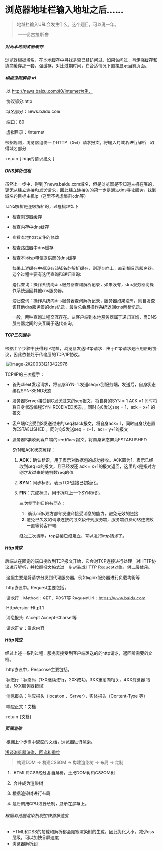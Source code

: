 # 						浏览器地址栏输入地址之后……

> 地址栏输入URL会发生什么，这个题目，可以说一年。
>
> ​																						——尼古拉斯·鲁

##### 对比本地浏览器缓存

​		浏览器根据域名，在本地缓存中寻找是否已经访问过，如果访问过，再走强缓存和协商缓存那一套，强缓存，对比过期时间，在合适情况下直接显示当前页面。

##### 根据规则解析url

​		以 http://news.baidu.com:80/internet为例，

​		协议部分:http

​		域名部分：news.baidu.com

​		端口：80

​		虚拟目录：/internet

​		根据规则，浏览器组装一个HTTP（Get）请求报文，将输入的域名进行解析，取得域名部分

​		return { http的请求报文 }

##### DNS解析过程

​				虽然上一步中，得到了news.baidu.com域名，但是浏览器是不知道主机在哪的，更无从建立连接和发送请求，因此建立连接的的第一步是通过dns寻址服务，找到域名的目标主机ip（这里不考虑集群cdn等）

​		DNS解析是逐级解析的，过程梳理如下

- 检查浏览器缓存

- 检查内存中dns缓存

- 查看本地host文件的修改

- 检查路由器中dns缓存

- 检查本地isp电信提供商的dns缓存

  如果上述缓存中都没有该域名的解析缓存，则逐步向上，直到根目录服务器。这个过程主要有迭代查询和递归查询:

  迭代查询：操作系统向dns服务器查询解析记录，如果没有，dns服务器向操作系统返回其他dns服务器。

  递归查询：操作系统向dns服务器查询解析记录，服务器如果没有，则自发查询其他dns服务器的dns记录，最后总会想操作系统返回dns解析记录。

  一般，两种查询过程交互存在。从客户端到本地服务器属于递归查询，而DNS服务器之间的交互属于迭代查询。

##### TCP三次握手

​		根据上个步骤中获得的IP地址，浏览器发送Http请求，由于http请求是应用层的协议，因此依赖处于传输层的TCP/IP协议。

​		![image-20200331213422976](C:\Users\17112598\AppData\Roaming\Typora\typora-user-images\image-20200331213422976.png)

TCP/IP的三次握手：

- 首先client发起请求，将自身SYN=1.发送seq=x到服务端，发送后，自身状态编程SYN-SEND状态

- 服务器Server接受到C发送过来的seq报文，将自身的SYN = 1 ACK =1 同时将将自身状态编程SYN-RECEIVED状态，，同时向C发送seq = 1，ack = x+1 的报文

- 客户端C接受到S发送过来的seq和ack报文，将自身ack= 1，同时自身状态置为ESTABLISHED ，同时向S发送seq = x+1，ack= y+1的报文

- 服务器S接收到客户端的seq和ack报文，将自身状态置为ESTABLISHED 

  SYN和ACK状态解释：

  1. **ACK**：确认标识，用于表示对数据包的成功接收。ACK置为1，表示已经收到seq=x的报文，且已经发还 ack = x+1的报文返回，这里的x是指对方刚才发过来的随机数seq的值

  2. **SYN**：同步标识，表示TCP连接已初始化。

  3. **FIN**：完成标识，用于拆除上一个SYN标识。

     三次握手的目的有两点：

     1. ​	确认c和s双方都有发送和接受消息的能力，避免无效的链接
     2.    避免已失效的请求连接的报文段传到服务端，服务端浪费网络连接数一直等待客户端

     经过三次握手，tcp链接已经建立，可以进行http请求了。

     

##### Http请求

​		后端从在固定的端口接收到TCP报文开始，它会对TCP连接进行处理，对HTTP协议进行解析，并按照报文格式进一步封装成HTTP Request对象，供上层使用。

​		这里主要是将请求分发到代理服务器，例如nginx服务器进行负载均衡等

​		http协议中。Request主要包括，

​			请求行：Method：GET、POST等 RequestUrl：https://www.baidu.com

​							HttpVersion:Http1.1

​			消息报头: Accept Accept-Charset等

​			请求正文：请求内容

##### Http响应

​		 经过上述一系列过程，服务器接受到客户端发送的的http请求，返回所需要的文档。

​		http协议中，Response主要包括，

​			状态行：状态码（1XX继续进行，2XX成功，3XX重定向相关，4XX浏览器							错误，5XX服务器错误）

​			消息报头：响应报头（location 、Server），实体报头（Content-Type								等）

​			响应正文：文档

​		return {文档}

##### **页面渲染**

​		根据上个步骤中返回的文档，浏览器进行渲染。

[浅谈浏览器渲染、回流和重绘](https://juejin.im/post/5e8ec67ce51d4546fd4813d3)

> 构建DOM -> 构建CSSOM -> 构建渲染树 -> 布局 -> 绘制

1. ​	HTML和CSS经过各自解析，生成DOM树和CSSOM树

2. ​    合并成为渲染树

3.    根据渲染树进行布局

4.    最后调用GPU进行绘制，显示在屏幕上。

   ###### 根据浏览器渲染机制加快首屏速度

   - HTML和CSS的加载和解析都会阻塞渲染树的生成，因此优化大小，减少css层级，可以加快首屏速度
   - 浏览器解析到<script>标签时，会阻塞文档解析。因此我们通常把<script>标签放在底部，或者加上`defer、async`来进行异步下载

   ###### 页面重绘与回流

   ​		当元素的样式发生变化时，浏览器需要触发更新，重新绘制元素。这个过程中，有两种类型的操作，即重绘与回流

   ​		**重绘(repaint)**: 当元素样式的改变不影响布局时，浏览器将使用重绘对元素进行更新，此时由于只需要UI层面的重新像素绘制，因此损耗较少

   ​		**回流(reflow):** 当元素的尺寸、结构或触发某些属性时，浏览器会重新渲染页面，称为回流。此时，浏览器需要重新经过计算，计算后还需要重新页面布局，因此是较重的操作。

   ###### 		会触发回流的操作:

   1. 添加或删除可见的DOM元素

   2. 元素的位置发生变化

   3. 元素的尺寸发生变化（包括外边距、内边框、边框大小、高度和宽度等）

   4. 内容发生变化，比如文本变化或图片被另一个不同尺寸的图片所替代。

   5. 页面一开始渲染的时候（这肯定避免不了）

   6. 浏览器的窗口尺寸变化（因为回流是根据视口的大小来计算元素的位置和大小的

      ###### 根据以上原则，可以基于重绘和回流做性能优化：

        css方面

      - 避免使用table布局
      - 使用`class`替代`style`，减少style的使用
- 使用`visibility`替换`display: none`，因为前者只会引起重绘，后者会引发回流
      - 将动画效果应用到position属性为absolute或fixed的元素上

       javascript

      - 避免频繁操作样式，可汇总后统一 一次修改

      - 尽量使用class进行样式修改

      - 减少dom的增删次数，可使用 字符串 或者 documentFragment 一次性插入

      - 极限优化时，修改样式可将其display: none后修改

      - 避免多次触发上面提到的那些会触发回流的方法，可以的话尽量用 变量存住
      
        

##### TCP四次挥手

​		现在浏览器为了提高连接性能，一般都会保持连接，keep-alive模式，因此四次挥手一般发生在关闭浏览器标签页的时候。四次挥手是全双工的，连接双方都可以主动关闭，不过一般是由客户端发起关闭请求、

> 1. 客户端发送一个FIN置为1的包，ack = y， seq = x + 1，此时客户端的状态为 **FIN_WAIT_1**
> 2. 服务端收到包后，状态切换为**CLOSE_WAIT**发送一个ACK为1的包， ack = x + 2。客户端收到包之后状态切换为**FNI_WAIT_2**
> 3. 服务端处理完任务后，向客户端发送一个 FIN包，seq = y; 同时将自己的状态置为**LAST_ACK**
> 4. 客户端收到包后状态切换为**TIME_WAIT**，并向服务端发送ACK包，ack = y + 1，等待2MSL后关闭连接。





​		



​		

